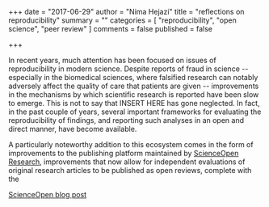 +++
date = "2017-06-29"
author = "Nima Hejazi"
title = "reflections on reproducibility"
summary = ""
categories = [ "reproducibility", "open science", "peer review" ]
comments = false
published = false

+++

In recent years, much attention has been focused on issues of reproducibility in
modern science. Despite reports of fraud in science -- especially in the
biomedical sciences, where falsified research can notably adversely affect the
quality of care that patients are given -- improvements in the mechanisms by
which scientific research is reported have been slow to emerge. This is not to
say that INSERT HERE has gone neglected. In fact, in the past couple of years,
several important frameworks for evaluating the reproducibility of findings, and
reporting such analyses in an open and direct manner, have become available.

A particularly noteworthy addition to this ecosystem comes in the form of
improvements to the publishing platform maintained by [ScienceOpen
Research](https://www.scienceopen.com/), improvements that now allow for
independent evaluations of original research articles to be published as open
reviews, complete with the 

[ScienceOpen blog
post](http://blog.scienceopen.com/2017/02/a-post-publication-peer-review-success-story/)


